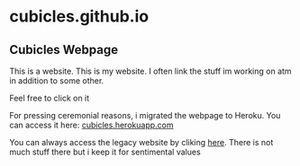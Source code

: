 # cubicles.github.io

## Cubicles Webpage

This is a website. This is my website. I often link the stuff im working on atm in addition to some other.

Feel free to click on it

For pressing ceremonial reasons, i migrated the webpage to Heroku. You can access it here: [cubicles.herokuapp.com](https://cubicles.herokuapp.com)

You can always access the legacy website by cliking [here](cubicles.github.io). There is not much stuff there but i keep it for sentimental values



